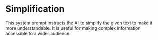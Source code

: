 # Simplification

This system prompt instructs the AI to simplify the given text to make it more understandable. It is useful for making complex information accessible to a wider audience.
